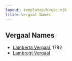 ```yaml
---
layout: templates/basic.njk
title: Vergaal Names
---
```

## Vergaal Names
- [Lamberta Vergaal](/people/9/91282624), 1782
- [Lambregt Vergaal](/people/4/40250560)